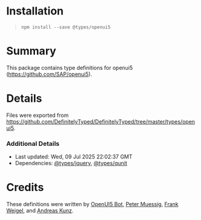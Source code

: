 # Installation
> `npm install --save @types/openui5`

# Summary
This package contains type definitions for openui5 (https://github.com/SAP/openui5).

# Details
Files were exported from https://github.com/DefinitelyTyped/DefinitelyTyped/tree/master/types/openui5.

### Additional Details
 * Last updated: Wed, 09 Jul 2025 22:02:37 GMT
 * Dependencies: [@types/jquery](https://npmjs.com/package/@types/jquery), [@types/qunit](https://npmjs.com/package/@types/qunit)

# Credits
These definitions were written by [OpenUI5 Bot](https://github.com/openui5bot), [Peter Muessig](https://github.com/petermuessig), [Frank Weigel](https://github.com/codeworrior), and [Andreas Kunz](https://github.com/akudev).
